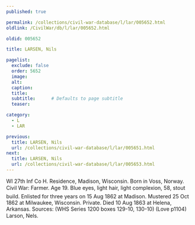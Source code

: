 ```yaml
---
published: true

permalink: /collections/civil-war-database/l/lar/005652.html
oldlink: /CivilWar/db/l/lar/005652.html

oldid: 005652

title: LARSEN, Nils

pagelist:
  exclude: false
  order: 5652
  image: 
  alt:
  caption:
  title:
  subtitle:      # Defaults to page subtitle
  teaser:

category: 
  - L 
  - LAR

previous:
  title: LARSEN, Nils
  url: /collections/civil-war-database/l/lar/005651.html  
next:
  title: LARSEN, Nils
  url: /collections/civil-war-database/l/lar/005653.html   
---
```

WI 27th Inf Co H. Residence, Madison, Wisconsin. Born in Voss, Norway. Civil War: Farmer. Age 19. Blue eyes, light hair, light complexion, 5&#146;8&#148;, stout build. Enlisted for three years on 15 Aug 1862 at Madison. Mustered 25 Oct 1862 at Milwaukee, Wisconsin. Private. Died 10 Aug 1863 at Helena, Arkansas. Sources: (WHS Series 1200 boxes 129-10, 130-10) (Love p1104) &#147;Larson, Nels&#148;.